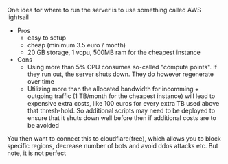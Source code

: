 One idea for where to run the server is to use something called AWS lightsail

- Pros
  - easy to setup
  - cheap (minimum 3.5 euro / month)
  - 20 GB storage, 1 vcpu, 500MB ram for the cheapest instance
- Cons
  - Using more than 5% CPU consumes so-called "compute points". If they run out, the server shuts down. They do however regenerate over time
  - Utilizing more than the allocated bandwidth for incomming + outgoing traffic (1 TB/month for the cheapest instance) will lead to expensive extra costs, like 100 euros for every extra TB used above that thresh-hold. So additional scripts may need to be deployed to ensure that it shuts down well before then if additional costs are to be avoided

You then want to connect this to cloudflare(free), which allows you to block specific regions, decrease number of bots and avoid ddos attacks etc. But note, it is not perfect

